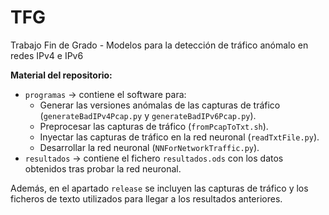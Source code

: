 # TFG
Trabajo Fin de Grado - Modelos para la detección de tráfico anómalo en redes IPv4 e IPv6

**Material del repositorio:**
  * `programas` -> contiene el software para:
      * Generar las versiones anómalas de las capturas de tráfico (`generateBadIPv4Pcap.py` y `generateBadIPv6Pcap.py`).
      * Preprocesar las capturas de tráfico (`fromPcapToTxt.sh`).
      * Inyectar las capturas de tráfico en la red neuronal (`readTxtFile.py`).
      * Desarrollar la red neuronal (`NNForNetworkTraffic.py`).
  * `resultados` -> contiene el fichero `resultados.ods` con los datos obtenidos tras probar la red neuronal.
  
Además, en el apartado `release` se incluyen las capturas de tráfico y los ficheros de texto utilizados para llegar a los resultados anteriores.
